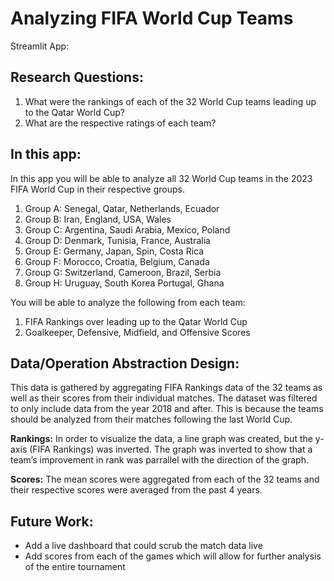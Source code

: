 # Analyzing FIFA World Cup Teams

Streamlit App:

## Research Questions:
1. What were the rankings of each of the 32 World Cup teams leading up to the Qatar World Cup?
2. What are the respective ratings of each team? 


## In this app:
In this app you will be able to analyze all 32 World Cup teams in the 2023 FIFA World Cup in their respective groups.
  1. Group A: Senegal, Qatar, Netherlands, Ecuador
  2. Group B: Iran, England, USA, Wales
  3. Group C: Argentina, Saudi Arabia, Mexico, Poland
  4. Group D: Denmark, Tunisia, France, Australia
  5. Group E: Germany, Japan, Spin, Costa Rica
  6. Group F: Morocco, Croatia, Belgium, Canada
  7. Group G: Switzerland, Cameroon, Brazil, Serbia
  8. Group H: Uruguay, South Korea Portugal, Ghana

You will be able to analyze the following from each team:
  1. FIFA Rankings over leading up to the Qatar World Cup
  2. Goalkeeper, Defensive, Midfield, and Offensive Scores


## Data/Operation Abstraction Design: 
This data is gathered by aggregating FIFA Rankings data of the 32 teams as well as their scores from their individual matches. The dataset was filtered to only include data from the year 2018 and after. This is because the teams should be analyzed from their matches following the last World Cup. 

  **Rankings:**
  In order to visualize the data, a line graph was created, but the y-axis (FIFA Rankings) was inverted. The graph was inverted to show that a team’s      improvement in rank was parrallel with the direction of the graph. 

  **Scores:**
  The mean scores were aggregated from each of the 32 teams and their respective scores were averaged from the past 4 years.



## Future Work:
- Add a live dashboard that could scrub the match data live
- Add scores from each of the games which will allow for further analysis of the entire tournament



